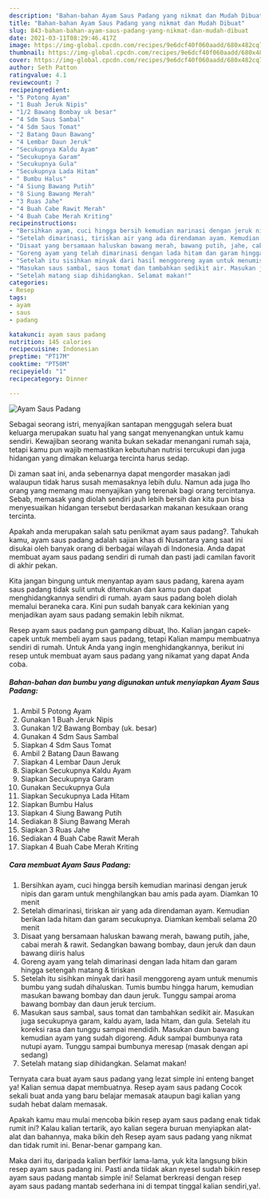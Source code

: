 ```yaml
---
description: "Bahan-bahan Ayam Saus Padang yang nikmat dan Mudah Dibuat"
title: "Bahan-bahan Ayam Saus Padang yang nikmat dan Mudah Dibuat"
slug: 843-bahan-bahan-ayam-saus-padang-yang-nikmat-dan-mudah-dibuat
date: 2021-03-11T08:29:46.417Z
image: https://img-global.cpcdn.com/recipes/9e6dcf40f060aadd/680x482cq70/ayam-saus-padang-foto-resep-utama.jpg
thumbnail: https://img-global.cpcdn.com/recipes/9e6dcf40f060aadd/680x482cq70/ayam-saus-padang-foto-resep-utama.jpg
cover: https://img-global.cpcdn.com/recipes/9e6dcf40f060aadd/680x482cq70/ayam-saus-padang-foto-resep-utama.jpg
author: Seth Patton
ratingvalue: 4.1
reviewcount: 7
recipeingredient:
- "5 Potong Ayam"
- "1 Buah Jeruk Nipis"
- "1/2 Bawang Bombay uk besar"
- "4 Sdm Saus Sambal"
- "4 Sdm Saus Tomat"
- "2 Batang Daun Bawang"
- "4 Lembar Daun Jeruk"
- "Secukupnya Kaldu Ayam"
- "Secukupnya Garam"
- "Secukupnya Gula"
- "Secukupnya Lada Hitam"
- " Bumbu Halus"
- "4 Siung Bawang Putih"
- "8 Siung Bawang Merah"
- "3 Ruas Jahe"
- "4 Buah Cabe Rawit Merah"
- "4 Buah Cabe Merah Kriting"
recipeinstructions:
- "Bersihkan ayam, cuci hingga bersih kemudian marinasi dengan jeruk nipis dan garam untuk menghilangkan bau amis pada ayam. Diamkan 10 menit"
- "Setelah dimarinasi, tiriskan air yang ada direndaman ayam. Kemudian berikan lada hitam dan garam secukupnya. Diamkan kembali selama 20 menit"
- "Disaat yang bersamaan haluskan bawang merah, bawang putih, jahe, cabai merah &amp; rawit. Sedangkan bawang bombay, daun jeruk dan daun bawang diiris halus"
- "Goreng ayam yang telah dimarinasi dengan lada hitam dan garam hingga setengah matang &amp; tiriskan"
- "Setelah itu sisihkan minyak dari hasil menggoreng ayam untuk menumis bumbu yang sudah dihaluskan. Tumis bumbu hingga harum, kemudian masukan bawang bombay dan daun jeruk. Tunggu sampai aroma bawang bombay dan daun jeruk tercium."
- "Masukan saus sambal, saus tomat dan tambahkan sedikit air. Masukan juga secukupnya garam, kaldu ayam, lada hitam, dan gula. Setelah itu koreksi rasa dan tunggu sampai mendidih. Masukan daun bawang kemudian ayam yang sudah digoreng. Aduk sampai bumbunya rata nutupi ayam. Tunggu sampai bumbunya meresap (masak dengan api sedang)"
- "Setelah matang siap dihidangkan. Selamat makan!"
categories:
- Resep
tags:
- ayam
- saus
- padang

katakunci: ayam saus padang 
nutrition: 145 calories
recipecuisine: Indonesian
preptime: "PT17M"
cooktime: "PT50M"
recipeyield: "1"
recipecategory: Dinner

---
```



![Ayam Saus Padang](https://img-global.cpcdn.com/recipes/9e6dcf40f060aadd/680x482cq70/ayam-saus-padang-foto-resep-utama.jpg)

Sebagai seorang istri, menyajikan santapan menggugah selera buat keluarga merupakan suatu hal yang sangat menyenangkan untuk kamu sendiri. Kewajiban seorang  wanita bukan sekadar menangani rumah saja, tetapi kamu pun wajib memastikan kebutuhan nutrisi tercukupi dan juga hidangan yang dimakan keluarga tercinta harus sedap.

Di zaman  saat ini, anda sebenarnya dapat mengorder masakan jadi walaupun tidak harus susah memasaknya lebih dulu. Namun ada juga lho orang yang memang mau menyajikan yang terenak bagi orang tercintanya. Sebab, memasak yang diolah sendiri jauh lebih bersih dan kita pun bisa menyesuaikan hidangan tersebut berdasarkan makanan kesukaan orang tercinta. 



Apakah anda merupakan salah satu penikmat ayam saus padang?. Tahukah kamu, ayam saus padang adalah sajian khas di Nusantara yang saat ini disukai oleh banyak orang di berbagai wilayah di Indonesia. Anda dapat membuat ayam saus padang sendiri di rumah dan pasti jadi camilan favorit di akhir pekan.

Kita jangan bingung untuk menyantap ayam saus padang, karena ayam saus padang tidak sulit untuk ditemukan dan kamu pun dapat menghidangkannya sendiri di rumah. ayam saus padang boleh diolah memalui beraneka cara. Kini pun sudah banyak cara kekinian yang menjadikan ayam saus padang semakin lebih nikmat.

Resep ayam saus padang pun gampang dibuat, lho. Kalian jangan capek-capek untuk membeli ayam saus padang, tetapi Kalian mampu membuatnya sendiri di rumah. Untuk Anda yang ingin menghidangkannya, berikut ini resep untuk membuat ayam saus padang yang nikamat yang dapat Anda coba.

<!--inarticleads1-->

##### Bahan-bahan dan bumbu yang digunakan untuk menyiapkan Ayam Saus Padang:

1. Ambil 5 Potong Ayam
1. Gunakan 1 Buah Jeruk Nipis
1. Gunakan 1/2 Bawang Bombay (uk. besar)
1. Gunakan 4 Sdm Saus Sambal
1. Siapkan 4 Sdm Saus Tomat
1. Ambil 2 Batang Daun Bawang
1. Siapkan 4 Lembar Daun Jeruk
1. Siapkan Secukupnya Kaldu Ayam
1. Siapkan Secukupnya Garam
1. Gunakan Secukupnya Gula
1. Siapkan Secukupnya Lada Hitam
1. Siapkan  Bumbu Halus
1. Siapkan 4 Siung Bawang Putih
1. Sediakan 8 Siung Bawang Merah
1. Siapkan 3 Ruas Jahe
1. Sediakan 4 Buah Cabe Rawit Merah
1. Siapkan 4 Buah Cabe Merah Kriting




<!--inarticleads2-->

##### Cara membuat Ayam Saus Padang:

1. Bersihkan ayam, cuci hingga bersih kemudian marinasi dengan jeruk nipis dan garam untuk menghilangkan bau amis pada ayam. Diamkan 10 menit
1. Setelah dimarinasi, tiriskan air yang ada direndaman ayam. Kemudian berikan lada hitam dan garam secukupnya. Diamkan kembali selama 20 menit
1. Disaat yang bersamaan haluskan bawang merah, bawang putih, jahe, cabai merah &amp; rawit. Sedangkan bawang bombay, daun jeruk dan daun bawang diiris halus
1. Goreng ayam yang telah dimarinasi dengan lada hitam dan garam hingga setengah matang &amp; tiriskan
1. Setelah itu sisihkan minyak dari hasil menggoreng ayam untuk menumis bumbu yang sudah dihaluskan. Tumis bumbu hingga harum, kemudian masukan bawang bombay dan daun jeruk. Tunggu sampai aroma bawang bombay dan daun jeruk tercium.
1. Masukan saus sambal, saus tomat dan tambahkan sedikit air. Masukan juga secukupnya garam, kaldu ayam, lada hitam, dan gula. Setelah itu koreksi rasa dan tunggu sampai mendidih. Masukan daun bawang kemudian ayam yang sudah digoreng. Aduk sampai bumbunya rata nutupi ayam. Tunggu sampai bumbunya meresap (masak dengan api sedang)
1. Setelah matang siap dihidangkan. Selamat makan!




Ternyata cara buat ayam saus padang yang lezat simple ini enteng banget ya! Kalian semua dapat membuatnya. Resep ayam saus padang Cocok sekali buat anda yang baru belajar memasak ataupun bagi kalian yang sudah hebat dalam memasak.

Apakah kamu mau mulai mencoba bikin resep ayam saus padang enak tidak rumit ini? Kalau kalian tertarik, ayo kalian segera buruan menyiapkan alat-alat dan bahannya, maka bikin deh Resep ayam saus padang yang nikmat dan tidak rumit ini. Benar-benar gampang kan. 

Maka dari itu, daripada kalian berfikir lama-lama, yuk kita langsung bikin resep ayam saus padang ini. Pasti anda tiidak akan nyesel sudah bikin resep ayam saus padang mantab simple ini! Selamat berkreasi dengan resep ayam saus padang mantab sederhana ini di tempat tinggal kalian sendiri,ya!.

